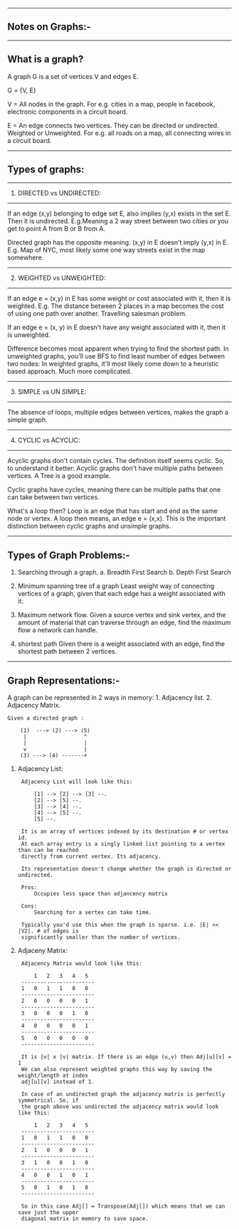 -----------------
Notes on Graphs:-
-----------------

----------------
What is a graph?
----------------

A graph G is a set of vertices V and edges E.

G = {V, E}

V = All nodes in the graph. For e.g. cities in a map, people in facebook, electronic components in
    a circuit board.

E = An edge connects two vertices. They can be directed or undirected.
    Weighted or Unweighted. For e.g. all roads on a map, all connecting wires in a circuit board.


----------------    
Types of graphs:
----------------

-------------------------
1. DIRECTED vs UNDIRECTED: 
-------------------------

If an edge (x,y) belonging to edge set E, also implies (y,x) exists in the set E. Then it is undirected. 
E.g.Meaning a 2 way street between two cities or you get to point A from B or B from A. 

Directed graph has the opposite meaning. (x,y) in E doesn't imply (y,x) in E.
E.g. Map of NYC, most likely some one way streets exist in the map somewhere.

-------------------------
2. WEIGHTED vs UNWEIGHTED:
-------------------------

If an edge e = (x,y) in E has some weight or cost associated with it, then it is weighted. 
E.g. The distance between 2 places in a map becomes the cost of using one path over another.
Travelling salesman problem.

If an edge e = (x, y) in E doesn't have any weight associated with it, then it is unweighted.

Difference becomes most apparent when trying to find the shortest path. 
    In unweighted graphs, you'll use BFS to find least number of edges between two nodes:
    In weighted graphs, it'll most likely come down to a heuristic based approach. Much more
    complicated.

-------------------------
3. SIMPLE  vs UN SIMPLE:
-------------------------

The absence of loops, multiple edges between vertices, makes the graph a simple graph.

-------------------------
4. CYCLIC vs ACYCLIC:
-----------------------

Acyclic graphs don't contain cycles. The definition itself seems cyclic. So, to understand it
better: Acyclic graphs don't have multiple paths between vertices. A Tree is a good example.

Cyclic graphs have cycles, meaning there can be multiple paths that one can take between two
vertices.

What's a loop then? Loop is an edge that has start and end as the same node or vertex. A loop
then means, an edge e = (x,x). This is the important distinction between cyclic graphs and
unsimple graphs.

    
---------------------------
Types of Graph Problems:-
---------------------------

1. Searching through a graph.
   a. Breadth First Search
   b. Depth First Search

2. Minimum spanning tree of a graph 
    Least weight way of connecting vertices of a graph, given that each edge has a weight
    associated with it.

3. Maximum network flow.
    Given a source vertex and sink vertex, and the amount of material that can traverse through an
    edge, find the maximum flow a network can handle.

4. shortest path
    Given there is a weight associated with an edge, find the shortest path between 2 vertices.


------------------------
Graph Representations:-
------------------------

A graph can be represented in 2 ways in memory:
    1. Adjacency list.
    2. Adjacency Matrix.

    Given a directed graph :

        (1)  ---> (2) ---> (5) 
         |                  ^ 
         |                  | 
         v                  |
        (3) ---> (4) -------+ 

1. Adjacency List:

        Adjacency List will look like this:

            [1] --> [2] --> [3] --.
            [2] --> [5] --.
            [3] --> [4] --.
            [4] --> [5] --.
            [5] --.

        It is an array of vertices indexed by its destination # or vertex id.
        At each array entry is a singly linked list pointing to a vertex than can be reached
        directly from current vertex. Its adjacency.    

        Its representation doesn't change whether the graph is directed or undirected.

        Pros:
            Occupies less space than adjancency matrix

        Cons:
            Searching for a vertex can take time.

        Typically you'd use this when the graph is sparse. i.e. |E| << |V2|. # of edges is
        significantly smaller than the number of vertices.

2. Adjaceny Matrix:

        Adjacency Matrix would look like this:

            1   2   3   4   5
        -----------------------  
        1   0   1   1   0   0
        -----------------------  
        2   0   0   0   0   1
        -----------------------  
        3   0   0   0   1   0
        -----------------------  
        4   0   0   0   0   1
        -----------------------  
        5   0   0   0   0   0   
        -----------------------  

        It is |v| x |v| matrix. If there is an edge (u,v) then Adj[u][v] = 1
        We can also represent weighted graphs this way by saving the weight/length at index
        adj[u][v] instead of 1.

        In case of an undirected graph the adjacency matrix is perfectly symmetrical. So, if
        the graph above was undirected the adjacency matrix would look like this:

            1   2   3   4   5
        -----------------------  
        1   0   1   1   0   0
        -----------------------  
        2   1   0   0   0   1
        -----------------------  
        3   1   0   0   1   0
        -----------------------  
        4   0   0   1   0   1
        -----------------------  
        5   0   1   0   1   0   
        -----------------------  

        So in this case Adj[] = Transpose(Adj[]) which means that we can save just the upper
        diagonal matrix in memory to save space.
